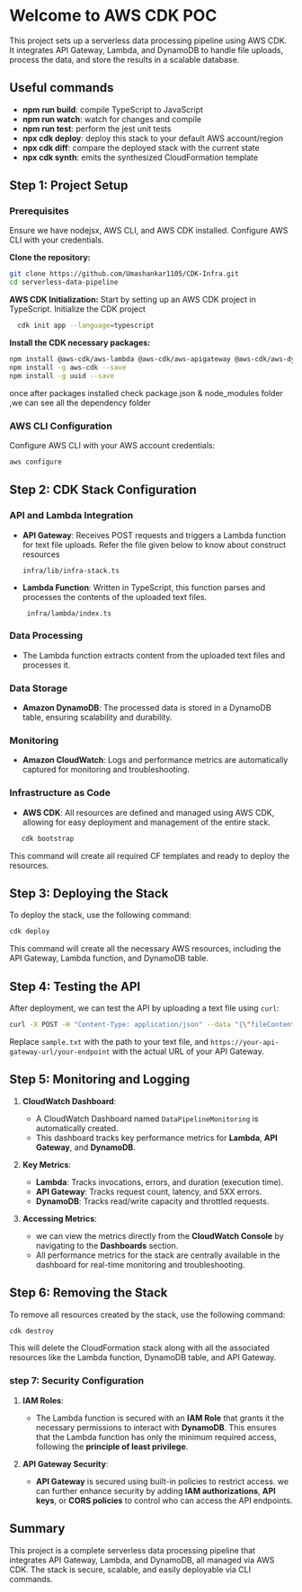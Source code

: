 # Welcome to AWS CDK  POC

This project sets up a serverless data processing pipeline using AWS CDK. It integrates API Gateway, Lambda, and DynamoDB to handle file uploads, process the data, and store the results in a scalable database.

## Useful commands

- **npm run build**: compile TypeScript to JavaScript
- **npm run watch**: watch for changes and compile
- **npm run test**: perform the jest unit tests
- **npx cdk deploy**: deploy this stack to your default AWS account/region
- **npx cdk diff**: compare the deployed stack with the current state
- **npx cdk synth**: emits the synthesized CloudFormation template

## Step 1: Project Setup

### Prerequisites

Ensure we have nodejsx, AWS CLI, and AWS CDK installed. Configure AWS CLI with your credentials.

 **Clone the repository:**

   ```bash
   git clone https://github.com/Umashankar1105/CDK-Infra.git
   cd serverless-data-pipeline
   ```

**AWS CDK Initialization:**
Start by setting up an AWS CDK project in TypeScript.
Initialize the CDK project

 ```bash
   cdk init app --language=typescript
   ```
**Install the  CDK necessary packages:**

```bash
npm install @aws-cdk/aws-lambda @aws-cdk/aws-apigateway @aws-cdk/aws-dynamodb @aws-cdk/aws-iam
npm install -g aws-cdk --save
npm install -g uuid --save

```
once after packages installed check package.json & node_modules folder ,we can see all the dependency folder 
### AWS CLI Configuration

Configure AWS CLI with your AWS account credentials:

```bash
aws configure
```

## Step 2: CDK Stack Configuration

### API and Lambda Integration

- **API Gateway**: Receives POST requests and triggers a Lambda function for text file uploads.
   Refer the file given below to know about construct resources   
   ```
   infra/lib/infra-stack.ts
   ```
- **Lambda Function**: Written in TypeScript, this function parses and processes the contents of the uploaded text files.
  ```
   infra/lambda/index.ts
   ```

### Data Processing

- The Lambda function extracts content from the uploaded text files and processes it.

### Data Storage

- **Amazon DynamoDB**: The processed data is stored in a DynamoDB table, ensuring scalability and durability.

### Monitoring

- **Amazon CloudWatch**: Logs and performance metrics are automatically captured for monitoring and troubleshooting.



### Infrastructure as Code 

- **AWS CDK**: All resources are defined and managed using AWS CDK, allowing for easy deployment and management of the entire stack.
```bash
   cdk bootstrap
   ```
  This command will create all required CF templates and ready to deploy the resources.
## Step 3: Deploying the Stack

To deploy the stack, use the following command:

```bash
cdk deploy
```

This command will create all the necessary AWS resources, including the API Gateway, Lambda function, and DynamoDB table.

## Step 4: Testing the API

After deployment, we can test the API by uploading a text file using `curl`:

```bash
curl -X POST -H "Content-Type: application/json" --data "{\"fileContent\":\"$(cat sample.txt)\"}" https://r9vszfqsr4.execute-api.us-east-1.amazonaws.com/prod
```

Replace `sample.txt` with the path to your text file, and `https://your-api-gateway-url/your-endpoint` with the actual URL of your API Gateway.

## Step 5: Monitoring and Logging

1. **CloudWatch Dashboard**:
   - A CloudWatch Dashboard named `DataPipelineMonitoring` is automatically created.
   - This dashboard tracks key performance metrics for **Lambda**, **API Gateway**, and **DynamoDB**.

2. **Key Metrics**:
   - **Lambda**: Tracks invocations, errors, and duration (execution time).
   - **API Gateway**: Tracks request count, latency, and 5XX errors.
   - **DynamoDB**: Tracks read/write capacity and throttled requests.

3. **Accessing Metrics**:
   - we can view the metrics directly from the **CloudWatch Console** by navigating to the **Dashboards** section.
   - All performance metrics for the stack are centrally available in the dashboard for real-time monitoring and troubleshooting.

## Step 6: Removing the Stack

To remove all resources created by the stack, use the following command:

```bash
cdk destroy
```

This will delete the CloudFormation stack along with all the associated resources like the Lambda function, DynamoDB table, and API Gateway.

### step 7: Security Configuration

1. **IAM Roles**:
   - The Lambda function is secured with an **IAM Role** that grants it the necessary permissions to interact with **DynamoDB**. This ensures that the Lambda function has only the minimum required access, following the **principle of least privilege**.

2. **API Gateway Security**:
   - **API Gateway** is secured using built-in policies to restrict access. we can further enhance security by adding **IAM authorizations**, **API keys**, or **CORS policies** to control who can access the API endpoints.
## Summary

This project is a complete serverless data processing pipeline that integrates API Gateway, Lambda, and DynamoDB, all managed via AWS CDK. The stack is secure, scalable, and easily deployable via CLI commands.
